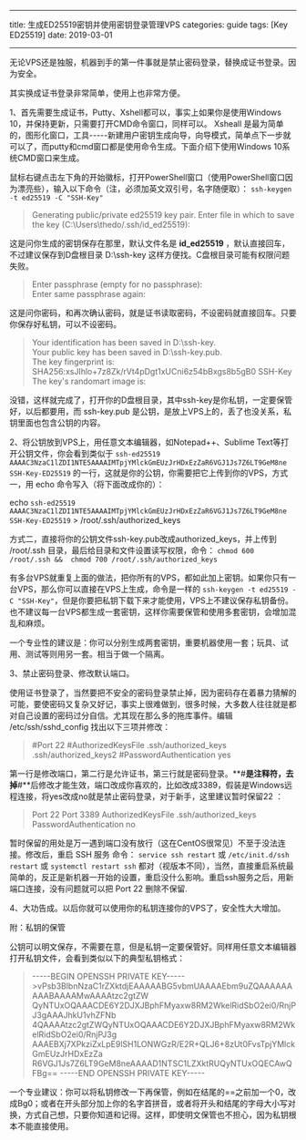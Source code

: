 
---
title:  生成ED25519密钥并使用密钥登录管理VPS
categories: guide
tags: [Key ED25519]
date: 2019-03-01

---
无论VPS还是独服，机器到手的第一件事就是禁止密码登录，替换成证书登录。因为安全。

其实换成证书登录非常简单，使用上也非常方便。

1、首先需要生成证书，Putty、Xshell都可以，事实上如果你是使用Windows 10，并保持更新，只需要打开CMD命令窗口，同样可以。
Xsheall 是最为简单的，图形化窗口，工具-----新建用户密钥生成向导，向导模式，简单点下一步就可以了，而putty和cmd窗口都是使用命令生成。下面介绍下使用Windows 10系统CMD窗口来生成。

鼠标右键点击左下角的开始徽标，打开PowerShell窗口（使用PowerShell窗口因为漂亮些），输入以下命令（注，必须加英文双引号，名字随便取）：
`ssh-keygen -t ed25519 -C "SSH-Key"` 

>Generating public/private ed25519 key pair.
>Enter file in which to save the key (C:\Users\thedo/.ssh/id_ed25519): 

这是问你生成的密钥保存在那里，默认文件名是 **id_ed25519** ，默认直接回车，不过建议保存到D盘根目录 D:\ssh-key 这样方便找。C盘根目录可能有权限问题失败。

>Enter passphrase (empty for no passphrase):          
>Enter same passphrase again:       

这是问你密码，和再次确认密码，就是证书读取密码，不设密码就直接回车。只要你保存好私钥，可以不设密码。

>Your identification has been saved in D:\ssh-key.     
>Your public key has been saved in D:\ssh-key.pub.      
>The key fingerprint is:       
>SHA256:xsJIhlo+7z8Zk/rVt4pDgt1xUCni6z54bBxgs8b5gB0 SSH-Key       
>The key's randomart image is:   

没错，这样就完成了，打开你的D盘根目录，其中ssh-key是你私钥，一定要保管好，以后都要用，而 ssh-key.pub 是公钥，是放上VPS上的，丢了也没关系，私钥里面也包含公钥的内容。   

2、将公钥放到VPS上，用任意文本编辑器，如Notepad++、Sublime Text等打开公钥文件，你会看到类似于 `ssh-ed25519 AAAAC3NzaC1lZDI1NTE5AAAAIMTpjYMlckGmEUzJrHDxEzZaR6VGJ1Js7Z6LT9GeM8ne SSH-Key-ED25519` 的一行，这就是你的公钥，你需要把它上传到你的VPS，方式一，用 echo 命令写入（将下面改成你的）：

echo `ssh-ed25519 AAAAC3NzaC1lZDI1NTE5AAAAIMTpjYMlckGmEUzJrHDxEzZaR6VGJ1Js7Z6LT9GeM8ne SSH-Key-ED25519` > /root/.ssh/authorized_keys

方式二，直接将你的公钥文件ssh-key.pub改成authorized_keys，并上传到 /root/.ssh 目录，最后给目录和文件设置读写权限，命令： `chmod 600 /root/.ssh &&  chmod 700 /root/.ssh/authorized_keys`

有多台VPS就重复上面的做法，把你所有的VPS，都如此加上密钥。如果你只有一台VPS，那么你可以直接在VPS上生成，命令是一样的 `ssh-keygen -t ed25519 -C "SSH-Key"`，但是你要把私钥下载下来才能使用，VPS上不建议保存私钥备份。也不建议每一台VPS都生成一套密钥，这样你需要保管和使用多套密钥，会增加混乱和麻烦。

一个专业性的建议是：你可以分别生成两套密钥，重要机器使用一套；玩具、试用、测试等则用另一套。相当于做一个隔离。

3、禁止密码登录、修改默认端口。

使用证书登录了，当然要把不安全的密码登录禁止掉，因为密码存在着暴力猜解的可能，要使密码又复杂又好记，事实上很难做到，很多时候，大多数人往往就是都对自己设置的密码过分自信。尤其现在那么多的拖库事件。编辑 /etc/ssh/sshd_config 找出以下三项并修改：

> #Port  22
> #AuthorizedKeysFile     .ssh/authorized_keys .ssh/authorized_keys2
> #PasswordAuthentication yes


第一行是修改端口，第二行是允许证书，第三行就是密码登录。**#**是注释符，去掉**#**后修改才能生效，端口改成你喜欢的，比如改成3389，假装是Windows远程连接，将yes改成no就是禁止密码登录，对于新手，这里建议暂时保留22 ：

>Port  22
>Port  3389
>AuthorizedKeysFile     .ssh/authorized_keys 
>PasswordAuthentication  no

暂时保留的用处是万一遇到端口没有放行（这在CentOS很常见）不至于没法连接。修改后，重启 SSH 服务 命令： `service ssh restart` 或  `/etc/init.d/ssh restart` 或 `systemctl restart ssh` 都对（视版本不同），当然，直接重启系统最简单的，反正是新机器一开始的设置，重启没什么影响。重启ssh服务之后，用新端口连接，没有问题就可以把 Port  22 删除不保留.

4、大功告成。以后你就可以使用你的私钥连接你的VPS了，安全性大大增加。

附：私钥的保管

公钥可以明文保存，不需要在意，但是私钥一定要保管好。同样用任意文本编辑器打开私钥文件，会看到类似以下的典型私钥格式：

> -----BEGIN OPENSSH PRIVATE KEY----- >vPsb3BlbnNzaC1rZXktdjEAAAAABG5vbmUAAAAEbm9uZQAAAAAAAAABAAAAMwAAAAtzc2gtZW
> QyNTUxOQAAACDE6Y2DJXJBphFMyaxw8RM2WkelRidSbO2ei0/RnjPJ3gAAAJhkU1vhZFNb
> 4QAAAAtzc2gtZWQyNTUxOQAAACDE6Y2DJXJBphFMyaxw8RM2WkelRidSbO2ei0/RnjPJ3g
> AAAEBXj7XPkziZxLpE9lSH1LONWGzR/E2R+QLJ6+8zUt0FvsTpjYMlckGmEUzJrHDxEzZa
> R6VGJ1Js7Z6LT9GeM8neAAAAD1NTSC1LZXktRUQyNTUxOQECAwQFBg==
> -----END OPENSSH PRIVATE KEY-----

一个专业建议：你可以将私钥修改一下再保管，例如在结尾的==之前加一个0，改成Bg0；或者在开头部分加上你的名字首拼音，或者将开头和结尾的字母大小写对换，方式自己想，只要你知道和记得。这样，即使明文保管也不担心，因为私钥根本不能直接使用。 
<!--stackedit_data:
eyJoaXN0b3J5IjpbMTQ0MzYxNjMxLDYxNTY3NTIzMCwxMDE0Mz
Q4NTI2LDE3NjEzNDIyMTAsLTE5Mzg1MDUzOTgsMTkzNDY3MzYw
OCwxNTYwNTIzOTAxXX0=
-->